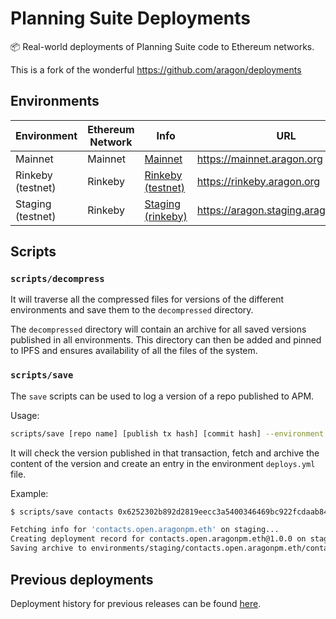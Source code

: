 # Planning Suite Deployments

:package: Real-world deployments of Planning Suite code to Ethereum networks.

This is a fork of the wonderful <https://github.com/aragon/deployments>

## Environments

| Environment       | Ethereum Network | Info                                        | URL                                   |
| ----------------- | ---------------- | ------------------------------------------- | ------------------------------------- |
| Mainnet           | Mainnet          | [Mainnet](./environments/mainnet)           | <https://mainnet.aragon.org>          |
| Rinkeby (testnet) | Rinkeby          | [Rinkeby (testnet)](./environments/rinkeby) | <https://rinkeby.aragon.org>          |
| Staging (testnet) | Rinkeby          | [Staging (rinkeby)](./environments/staging) | <https://aragon.staging.aragonpm.com> |

## Scripts

### `scripts/decompress`

It will traverse all the compressed files for versions of the different environments and save them to the `decompressed` directory.

The `decompressed` directory will contain an archive for all saved versions published in all environments. This directory can then be added and pinned to IPFS and ensures availability of all the files of the system.

### `scripts/save`

The `save` scripts can be used to log a version of a repo published to APM.

Usage:

```sh
scripts/save [repo name] [publish tx hash] [commit hash] --environment [name]
```

It will check the version published in that transaction, fetch and archive the content of the version and create an entry in the environment `deploys.yml` file.

Example:

```sh
$ scripts/save contacts 0x6252302b892d2819eecc3a5400346469bc922fcdaab840c4859c8895a0f39e6c  ede0a45a55e8bb33ba84ac11c6989385416d8049 --environment staging

Fetching info for 'contacts.open.aragonpm.eth' on staging...
Creating deployment record for contacts.open.aragonpm.eth@1.0.0 on staging
Saving archive to environments/staging/contacts.open.aragonpm.eth/contacts.open.aragonpm.eth@1.0.0.tar.gz
```

## Previous deployments

Deployment history for previous releases can be found [here](#TODO:-link-to-doc).
